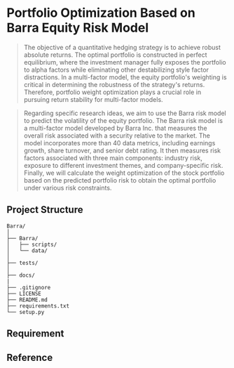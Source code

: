 # Portfolio Optimization Based on Barra Equity Risk Model

> The objective of a quantitative hedging strategy is to achieve robust absolute returns. The optimal portfolio is constructed in perfect equilibrium, where the investment manager fully exposes the portfolio to alpha factors while eliminating other destabilizing style factor distractions. In a multi-factor model, the equity portfolio's weighting is critical in determining the robustness of the strategy's returns. Therefore, portfolio weight optimization plays a crucial role in pursuing return stability for multi-factor models.

> Regarding specific research ideas, we aim to use the Barra risk model to predict the volatility of the equity portfolio. The Barra risk model is a multi-factor model developed by Barra Inc. that measures the overall risk associated with a security relative to the market. The model incorporates more than 40 data metrics, including earnings growth, share turnover, and senior debt rating. It then measures risk factors associated with three main components: industry risk, exposure to different investment themes, and company-specific risk. Finally, we will calculate the weight optimization of the stock portfolio based on the predicted portfolio risk to obtain the optimal portfolio under various risk constraints.


## Project Structure
```
Barra/
│
├── Barra/
│   ├── scripts/
│   └── data/
│
├── tests/
│
├── docs/
|
├── .gitignore
├── LICENSE
├── README.md
├── requirements.txt
└── setup.py
```

## Requirement

##


## Reference